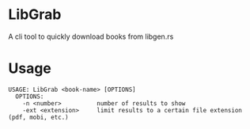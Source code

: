 # LibGrab
A cli tool to quickly download books from libgen.rs

# Usage
```
USAGE: LibGrab <book-name> [OPTIONS]
  OPTIONS:
    -n <number>          number of results to show
    -ext <extension>     limit results to a certain file extension (pdf, mobi, etc.)
```
